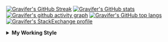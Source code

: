 <!--
**Gravifer/Gravifer** is a ✨ _special_ ✨ repository because its `README.md` (this file) appears on your GitHub profile.

Here are some ideas to get you started:

- 🔭 I’m currently working on ...
- 🌱 I’m currently learning ...
- 👯 I’m looking to collaborate on ...
- 🤔 I’m looking for help with ...
- 💬 Ask me about ...
- 📫 How to reach me: ...
- 😄 Pronouns: ...
- ⚡ Fun fact: ...
-->

<!-- ![Metrics](https://github.com/my-github-user/my-github-user/blob/main/github-metrics.svg) -->
[![Gravifer's GitHub Streak](https://github-readme-streak-stats.herokuapp.com/?user=Gravifer&theme=default&background=ffffff0a&border=00000000&stroke=80808080&currStreakNum=808080&sideNums=808080&sideLabels=808080&dates=808080)](https://github.com/DenverCoder1/github-readme-streak-stats)<!-- [![Contribution Stats](https://github-contribution-stats.vercel.app/api/?username=Gravifer)](https://github.com/LordDashMe/github-contribution-stats/)  -->
[![Gravifer's GitHub stats](https://github-readme-stats.vercel.app/api?username=Gravifer&theme=default&bg_color=ffffff0a&text_color=808080&hide_border=true&show_icons=true&count_private=true)](https://github.com/anuraghazra/github-readme-stats)
[![Gravifer's github activity graph](https://activity-graph.herokuapp.com/graph?username=Gravifer&bg_color=ffffff0a&color=3080ed&line=5094f0&point=4d72f2&hide_border=true)](https://github.com/ashutosh00710/github-readme-activity-graph)
[![Gravifer's GitHub top langs](https://github-readme-stats.vercel.app/api/top-langs/?username=Gravifer&theme=default&bg_color=ffffff0a&text_color=808080&hide_border=true&show_icons=true&count_private=true&layout=compact)](https://github.com/anuraghazra/github-readme-stats)
[![Gravifer's StackExchange profile](https://stackexchange.com/users/flair/18316138.png?theme=clean)](https://mathematica.stackexchange.com/users/72025)
<!-- [![Visitors](https://visitor-badge.glitch.me/badge?page_id=Gravifer.Gravifer)](https://github.com/Gravifer/) -->

<details>
  <summary>
    <strong>My Working Style</strong><!--<a href="https://wakatime.com/badge/github/Gravifer/Gravifer"><img src="https://wakatime.com/badge/github/Gravifer/Gravifer.svg" alt="time tracker"></a>-->
  </summary>

[![time tracker](https://wakatime.com/badge/github/Gravifer/Gravifer.svg)](https://wakatime.com/badge/github/Gravifer/Gravifer)
<!--START_SECTION:waka-->
![Profile Views](http://img.shields.io/badge/Profile%20Views-27-blue)

![Lines of code](https://img.shields.io/badge/From%20Hello%20World%20I%27ve%20Written-615389%20lines%20of%20code-blue)

**I'm an Early 🐤** 

```text
🌞 Morning    32 commits     █████░░░░░░░░░░░░░░░░░░░░   22.7% 
🌆 Daytime    63 commits     ███████████░░░░░░░░░░░░░░   44.68% 
🌃 Evening    35 commits     ██████░░░░░░░░░░░░░░░░░░░   24.82% 
🌙 Night      11 commits     ██░░░░░░░░░░░░░░░░░░░░░░░   7.8%

```


📊 **This Week I Spent My Time On** 

```text
💬 Programming Languages: 
Wolfram                  17 hrs 38 mins      ██████████░░░░░░░░░░░░░░░   41.56% 
Browsing                 15 hrs 3 mins       ████████░░░░░░░░░░░░░░░░░   35.48% 
Other                    9 hrs               █████░░░░░░░░░░░░░░░░░░░░   21.21% 
Markdown                 19 mins             ░░░░░░░░░░░░░░░░░░░░░░░░░   0.77% 
Bash                     14 mins             ░░░░░░░░░░░░░░░░░░░░░░░░░   0.56%

🔥 Editors: 
Mathematica              16 hrs 56 mins      ██████████░░░░░░░░░░░░░░░   39.92% 
Browser                  15 hrs 21 mins      █████████░░░░░░░░░░░░░░░░   36.19% 
Word                     8 hrs 28 mins       █████░░░░░░░░░░░░░░░░░░░░   19.97% 
VS Code                  1 hr 12 mins        ░░░░░░░░░░░░░░░░░░░░░░░░░   2.84% 
Vim                      14 mins             ░░░░░░░░░░░░░░░░░░░░░░░░░   0.56%

🐱‍💻 Projects: 
queue-sdp                22 hrs 4 mins       █████████████░░░░░░░░░░░░   52.0% 
Unknown Project          9 hrs 37 mins       █████░░░░░░░░░░░░░░░░░░░░   22.69% 
wakatime-config          5 hrs 38 mins       ███░░░░░░░░░░░░░░░░░░░░░░   13.3% 
github-profile           2 hrs 6 mins        █░░░░░░░░░░░░░░░░░░░░░░░░   4.97% 
emails                   2 hrs 5 mins        █░░░░░░░░░░░░░░░░░░░░░░░░   4.94%

💻 Operating System: 
Windows                  26 hrs 29 mins      ███████████████░░░░░░░░░░   62.42% 
Linux                    15 hrs 56 mins      █████████░░░░░░░░░░░░░░░░   37.58%

```

**I Mostly Code in Mathematica** 

```text
Mathematica              5 repos             ████████████░░░░░░░░░░░░░   50.0% 
TeX                      2 repos             █████░░░░░░░░░░░░░░░░░░░░   20.0% 
MATLAB                   2 repos             █████░░░░░░░░░░░░░░░░░░░░   20.0% 
Assembly                 1 repo              ██░░░░░░░░░░░░░░░░░░░░░░░   10.0%

```



<!--END_SECTION:waka-->
</details>
